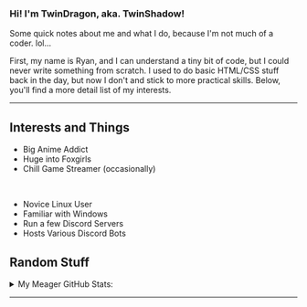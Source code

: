 ### Hi! I'm TwinDragon, aka. TwinShadow!

Some quick notes about me and what I do, because I'm not much of a coder. lol...

First, my name is Ryan, and I can understand a tiny bit of code, but I could never write something from scratch. I used to do basic HTML/CSS stuff back in the day, but now I don't and stick to more practical skills. Below, you'll find a more detail list of my interests.

---

## Interests and Things

- Big Anime Addict
- Huge into Foxgirls
- Chill Game Streamer (occasionally)

<br />

- Novice Linux User
- Familiar with Windows
- Run a few Discord Servers
- Hosts Various Discord Bots

## Random Stuff

<details>
    <summary>My Meager GitHub Stats:</summary>

    <img align="left" alt="TwinDragon's Stats" src="https://github-readme-stats.twindragon.vercel.app/api?username=TwinDragon?show_icons=true&hide_border=true&theme=dark" />

</details>

---

[website]: https://shadowhime.net
[twitter]: https://twitter.com/TwinShadow_SH
[youtube]: https://youtube.com/c/TwinShadow_Fox
[twitch]: https://twitch.tv/TwinShadow_SH
[stream]: https://discord.io/celestialfox